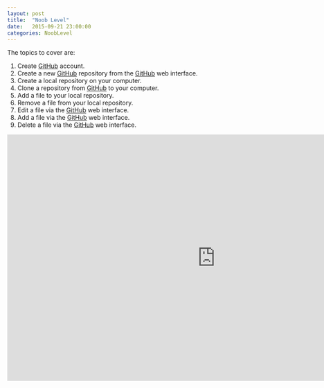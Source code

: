```yaml
---
layout: post
title:  "Noob Level"
date:   2015-09-21 23:00:00
categories: NoobLevel
---
```


The topics to cover are:

1. Create [GitHub] account.
2. Create a new [GitHub] repository from the [GitHub] web interface.
3. Create a local repository on your computer.
4. Clone a repository from [GitHub] to your computer.
5. Add a file to your local repository.
6. Remove a file from your local repository.
7. Edit a file via the [GitHub] web interface.
8. Add a file via the [GitHub] web interface.
9. Delete a file via the [GitHub] web interface.

<iframe src="https://docs.google.com/presentation/d/1a_J2I7LNnosvG4ri4DQCbeV_t9L_T1qogu270Kl-_jE/embed?start=false&loop=false&delayms=3000" frameborder="0" width="960" height="569" allowfullscreen="true" mozallowfullscreen="true" webkitallowfullscreen="true"></iframe>

[GitHub]:      http://github.com
[http://github.com]: http://github.com
[jekyll-gh]:   https://github.com/jekyll/jekyll
[jekyll-help]: https://github.com/jekyll/jekyll-help
